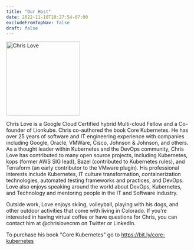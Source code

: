 ```yaml
---
title: "Our Host"
date: 2022-11-18T10:27:54-07:00
excludeFromTopNav: false
draft: false
---
```


<img src="/chris-love.jpg" alt="Chris Love" style="width:200px;"/>

Chris Love is a Google Cloud Certified hybrid Multi-cloud Fellow and a Co-founder of Lionkube. Chris co-authored the book Core Kubernetes. He has over 25 years of software and IT engineering experience with companies including Google, Oracle, VMWare, Cisco, Johnson & Johnson, and others. As a thought leader within Kubernetes and the DevOps community, Chris Love has contributed to many open source projects, including Kubernetes, kops (former AWS SIG lead), Bazel (contributed to Kubernetes rules), and Terraform (an early contributor to the VMware plugin). His professional interests include Kubernetes, IT culture transformation, containerization technologies, automated testing frameworks and practices, and DevOps. Love also enjoys speaking around the world about DevOps, Kubernetes, and Technology and mentoring people in the IT and Software industry.

Outside work, Love enjoys skiing, volleyball, playing with his dogs, and other outdoor activities that come with living in Colorado. If you’re interested in having virtual coffee or have questions for Chris, you can contact him at @chrislovecnm on Twitter or LinkedIn.

To purchase his book "Core Kubernetes" go to https://bit.ly/core-kubernetes

